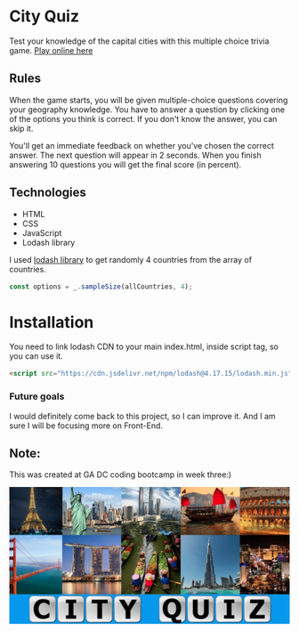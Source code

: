 # City Quiz

Test your knowledge of the capital cities with this multiple choice trivia game.
[Play online here](https://malikadc.github.io/city-quiz/)

## Rules
When the game starts, you will be given multiple-choice questions covering your geography knowledge. 
You have to answer a question by clicking one of the options you think is correct. If you don't know the answer, you can skip it.

You'll get an immediate feedback on whether you've chosen the correct answer. The next question will appear in 2 seconds. When you finish answering 10 questions you will get the final score (in percent).

## Technologies

- HTML
- CSS
- JavaScript
- Lodash library

I used [lodash library](www.lodash.com) to get randomly 4 countries from the array of countries.
```js
const options = _.sampleSize(allCountries, 4);
```

# Installation
You need to link lodash CDN to your main index.html, inside script tag, so you can use it.
```html
<script src="https://cdn.jsdelivr.net/npm/lodash@4.17.15/lodash.min.js"></script>
```
### Future goals
I would definitely come back to this project, so I can improve it. And I am sure I will be focusing more on Front-End.


## Note:
This was created at GA DC coding bootcamp in week three:)



![screenshot](img/screen.png)
